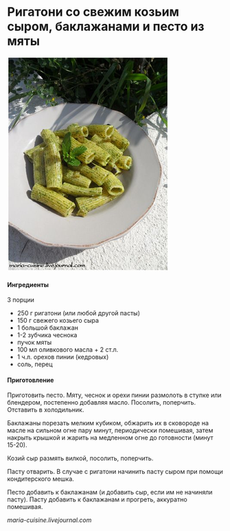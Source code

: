# Ригатони со свежим козьим сыром, баклажанами и песто из мяты

![Ригатони со свежим козьим сыром, баклажанами и песто из мяты](../../pics/a29abb76649eb3a42d1e4eca4be759ea.jpg)

#### Ингредиенты
3 порции

* 250 г ригатони \(или любой другой пасты\)
* 150 г свежего козьего сыра
* 1 большой баклажан
* 1-2 зубчика чеснока
* пучок мяты
* 100 мл оливкового масла + 2 ст.л.
* 1 ч.л. орехов пинии \(кедровых\)
* соль, перец

#### Приготовление

Приготовить песто. Мяту, чеснок и орехи пинии размолоть в ступке или блендером, постепенно добавляя масло. Посолить, поперчить. Отставить в холодильник.

Баклажаны порезать мелким кубиком, обжарить их в сковороде на масле на сильном огне пару минут, периодически помешивая, затем накрыть крышкой и жарить на медленном огне до готовности \(минут 15-20\).

Козий сыр размять вилкой, посолить, поперчить.

Пасту отварить. В случае с ригатони начинить пасту сыром при помощи кондитерского мешка.

Песто добавить к баклажанам \(и добавить сыр, если им не начиняли пасту\). Пасту добавить к баклажанам и прогреть, аккуратно помешивая.

*maria-cuisine.livejournal.com*
